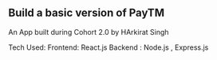
## Build a basic version of PayTM
An App built during Cohort 2.0 by HArkirat Singh

Tech Used:
Frontend: React.js
Backend : Node.js , Express.js
